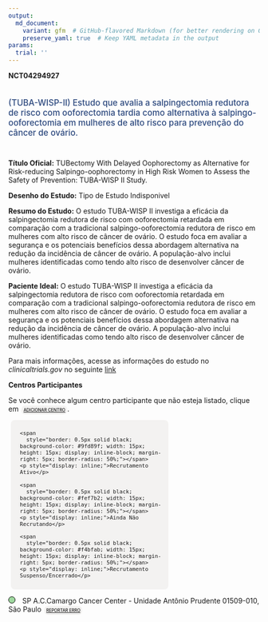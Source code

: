```yaml
---
output: 
  md_document:
    variant: gfm  # GitHub-flavored Markdown (for better rendering on GitHub)
    preserve_yaml: true  # Keep YAML metadata in the output
params:
  trial: ''
---
```


**NCT04294927**

<div style="padding: 5px 5px 5px 0px; font-size: 1.20em; font-weight: 500; color: #2E4A7F; text-align: left; margin-bottom: 20px">

(TUBA-WISP-II) Estudo que avalia a salpingectomia redutora de risco com
ooforectomia tardia como alternativa à salpingo-ooforectomia em mulheres
de alto risco para prevenção do câncer de ovário.

</div>

**Título Oficial:** TUBectomy With Delayed Oophorectomy as Alternative
for Risk-reducing Salpingo-oophorectomy in High Risk Women to Assess the
Safety of Prevention: TUBA-WISP II Study.

**Desenho do Estudo:** Tipo de Estudo Indisponivel

**Resumo do Estudo:** O estudo TUBA-WISP II investiga a eficácia da
salpingectomia redutora de risco com ooforectomia retardada em
comparação com a tradicional salpingo-ooforectomia redutora de risco em
mulheres com alto risco de câncer de ovário. O estudo foca em avaliar a
segurança e os potenciais benefícios dessa abordagem alternativa na
redução da incidência de câncer de ovário. A população-alvo inclui
mulheres identificadas como tendo alto risco de desenvolver câncer de
ovário.

**Paciente Ideal:** O estudo TUBA-WISP II investiga a eficácia da
salpingectomia redutora de risco com ooforectomia retardada em
comparação com a tradicional salpingo-ooforectomia redutora de risco em
mulheres com alto risco de câncer de ovário. O estudo foca em avaliar a
segurança e os potenciais benefícios dessa abordagem alternativa na
redução da incidência de câncer de ovário. A população-alvo inclui
mulheres identificadas como tendo alto risco de desenvolver câncer de
ovário.

Para mais informações, acesse as informações do estudo no
*clinicaltrials.gov* no seguinte
[link](https://clinicaltrials.gov/ct2/show/NCT04294927)

**Centros Participantes**

Se você conhece algum centro participante que não esteja listado, clique
em
<span style="color: #2E4A7F; margin-left: 2px; padding: 4px; background-color: #f3f2f1; border-radius: 8px; font-weight: 500; font-size: 0.6em"><a
href="https://flazar.shinyapps.io/formsapp?study_nct_id=NCT04294927&amp;location_id=N%2FA&amp;location_full_name=N%2FA&amp;form_type=Adicionar%20Centro"
target="_blank">ADICIONAR CENTRO</a></span>.

<div style="margin-bottom: 8px; margin-left: 5px; padding: 8px; max-width: 300px; background-color: #f3f2f1; border-radius: 8px; font-size: 0.9em">

<div style="margin-left: 10px;">

    <span 
      style="border: 0.5px solid black; background-color: #9fd89f; width: 15px; height: 15px; display: inline-block; margin-right: 5px; border-radius: 50%;"></span>
    <p style="display: inline;">Recrutamento Ativo</p>

</div>

<div style="margin-left: 10px;">

    <span 
      style="border: 0.5px solid black; background-color: #fef7b2; width: 15px; height: 15px; display: inline-block; margin-right: 5px; border-radius: 50%;"></span>
    <p style="display: inline;">Ainda Não Recrutando</p>

</div>

<div style="margin-left: 10px;">

    <span 
      style="border: 0.5px solid black; background-color: #f4bfab; width: 15px; height: 15px; display: inline-block; margin-right: 5px; border-radius: 50%;"></span>
    <p style="display: inline;">Recrutamento Suspenso/Encerrado</p>

</div>

</div>

<span style="border: 0.5px solid black; display: inline-block; width: 12px; height: 12px; border-radius: 50%; margin-right: 10px; padding-bottom: 0px; background-color: #9fd89f;"></span>
SP A.C.Camargo Cancer Center - Unidade Antônio Prudente 01509-010, São
Paulo
<span style="color: #2E4A7F; margin-left: 2px; padding: 4px; background-color: #f3f2f1; border-radius: 8px; font-weight: 500; font-size: 0.6em"><a
href="https://flazar.shinyapps.io/formsapp?study_nct_id=NCT04294927&amp;location_id=ACCAMARGOCANCERCENTRESAOPAULOBRAZIL&amp;location_full_name=A.C.Camargo%20Cancer%20Center%20-%20Unidade%20Ant%C3%B4nio%20Prudente%2C%2001509-010%2C%20S%C3%A3o%20Paulo&amp;form_type=Reportar%20Erro"
target="_blank">REPORTAR ERRO</a></span>
